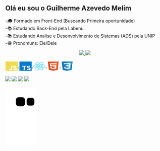 ## Olá eu sou o Guilherme Azevedo Melim 

-🎓 Formado em Front-End (Buscando Primeira oportunidade)<br>
-📚 Estudando Back-End pela Labenu <br>
-📚 Estudando Analise e Desenvolvimento de Sistemas (ADS) pela UNIP <br>
-😁 Pronomuns: Ele/Dele <br>

<div align="center">
  <a href="https://github.com/Guilherme-Azevedo-Melim">
  <img height="150em" src="https://github-readme-stats.vercel.app/api?username=Guilherme-Azevedo-Melim&show_icons=true&theme=cobalt&include_all_commits=true&count_private=true"/>
  <img height="150em" src="https://github-readme-stats.vercel.app/api/top-langs/?username=Guilherme-Azevedo-Melim&layout=compact&langs_count=7&theme=cobalt"/>
</div>

<div style="display: inline_block"><br>
  <img align="center" alt="John-Js" height="30" width="40" src="https://raw.githubusercontent.com/devicons/devicon/master/icons/javascript/javascript-plain.svg">
  <img align="center" alt="John-Ts" height="30" width="40" src="https://raw.githubusercontent.com/devicons/devicon/master/icons/typescript/typescript-plain.svg">
  <img align="center" alt="John-React" height="30" width="40" src="https://raw.githubusercontent.com/devicons/devicon/master/icons/react/react-original.svg"> 
  <img align="center" alt="John-HTML" height="30" width="40" src="https://raw.githubusercontent.com/devicons/devicon/master/icons/html5/html5-original.svg">
  <img align="center" alt="John-CSS" height="30" width="40" src="https://raw.githubusercontent.com/devicons/devicon/master/icons/css3/css3-original.svg"> <br>
 <br>
   <div> 
  <a href="https://www.instagram.com/guiazevedo20/" target="_blank"><img src="https://img.shields.io/badge/-Instagram-%23E4405F?style=for-the-badge&logo=instagram&logoColor=white" target="_blank"></a> 
 <a href="https://discord.gg/Guilherme Azevedo Melim (Uston)#7844" target="_blank"><img src="https://img.shields.io/badge/Discord-7289DA?style=for-the-badge&logo=discord&logoColor=white" target="_blank"></a> 
  <a href = "mailto:guilherme.bobina@gmail.com"><img src="https://img.shields.io/badge/-Gmail-%23333?style=for-the-badge&logo=gmail&logoColor=white" target="_blank"></a>
  <a href="https://www.linkedin.com/in/guilherme-azevedo-melim-aba098229/" target="_blank"><img src="https://img.shields.io/badge/-LinkedIn-%230077B5?style=for-the-badge&logo=linkedin&logoColor=white" target="_blank"></a> 
 
  ![Snake animation](https://github.com/Guilherme-Azevedo-Melim/Guilherme-Azevedo-Melim/blob/output/github-contribution-grid-snake.svg)
 
</div>
